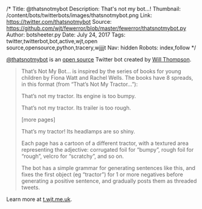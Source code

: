/*
Title: @thatsnotmybot
Description: That's not my bot…! 
Thumbnail: /content/bots/twitterbots/images/thatsnotmybot.png
Link: https://twitter.com/thatsnotmybot
Source: https://github.com/wjt/fewerror/blob/master/fewerror/thatsnotmybot.py
Author: botsheeter.py
Date: July 24, 2017
Tags: twitter,twitterbot,bot,active,wjt,open source,opensource,python,tracery,wjjjjt
Nav: hidden
Robots: index,follow
*/

[@thatsnotmybot](https://twitter.com/thatsnotmybot) is an [open source](https://github.com/wjt/fewerror/blob/master/fewerror/thatsnotmybot.py) Twitter bot created by [Will Thompson](https://twitter.com/wjjjjt). 

> That’s Not My Bot… is inspired by the series of books for young children by Fiona Watt and Rachel Wells. The books have 8 spreads, in this format (from “That’s Not My Tractor…”):
>
>    That’s not my tractor. Its engine is too bumpy.
>
>    That’s not my tractor. Its trailer is too rough.
>
>    [more pages]
>
>    That’s my tractor! Its headlamps are so shiny.
>
> Each page has a cartoon of a different tractor, with a textured area representing the adjective: corrugated foil for “bumpy”, rough foil for “rough”, velcro for “scratchy”, and so on.
>
> The bot has a simple grammar for generating sentences like this, and fixes the first object (eg “tractor”) for 1 or more negatives before generating a positive sentence, and gradually posts them as threaded tweets.

Learn more at [t.wjt.me.uk](http://t.wjt.me.uk/post/162583526405/thats-not-my-bot).
